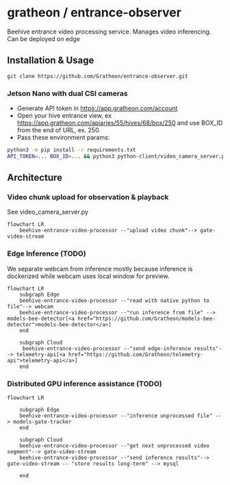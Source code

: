 # gratheon / entrance-observer

Beehive entrance video processing service. Manages video inferencing. Can be deployed on edge

## Installation & Usage

```
git clone https://github.com/Gratheon/entrance-observer.git
```

### Jetson Nano with dual CSI cameras

- Generate API token in https://app.gratheon.com/account
- Open your hive entrance view, ex https://app.gratheon.com/apiaries/55/hives/68/box/250 and use BOX_ID from the end of URL, ex. 250.
- Pass these environment params:

```bash
python3 -m pip install -r requirements.txt
API_TOKEN=... BOX_ID=... && python3 python-client/video_camera_server.py
```

## Architecture

### Video chunk upload for observation & playback

See video_camera_server.py

```mermaid
flowchart LR
	beehive-entrance-video-processor --"upload video chunk"--> gate-video-stream
```

### Edge Inference (TODO)

We separate webcam from inference mostly because inference is dockerized while webcam uses local window for preview.

```mermaid
flowchart LR
	subgraph Edge
	beehive-entrance-video-processor --"read with native python to file"--> webcam
	beehive-entrance-video-processor --"run inference from file" --> models-bee-detector[<a href="https://github.com/Gratheon/models-bee-detector">models-bee-detector</a>]
	end

	subgraph Cloud
	 beehive-entrance-video-processor --"send edge-inference results"--> telemetry-api[<a href="https://github.com/Gratheon/telemetry-api">telemetry-api</a>]
	end
```

### Distributed GPU inference assistance (TODO)

```mermaid
flowchart LR

	subgraph Edge
	beehive-entrance-video-processor --"inference unprocessed file" --> models-gate-tracker
	end

	subgraph Cloud
	beehive-entrance-video-processor --"get next unprocessed video segment"--> gate-video-stream
	beehive-entrance-video-processor --"send inference results"--> gate-video-stream -- "store results long-term" --> mysql

	end
```
